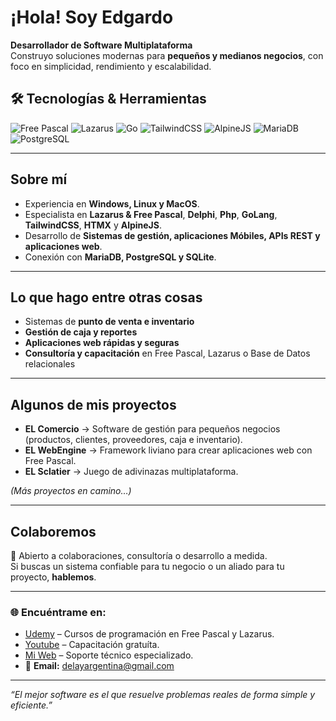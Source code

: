 # ¡Hola! Soy Edgardo  

**Desarrollador de Software Multiplataforma**  
Construyo soluciones modernas para **pequeños y medianos negocios**, con foco en simplicidad, rendimiento y escalabilidad.  

## 🛠️ Tecnologías & Herramientas  

![Free Pascal](https://img.shields.io/badge/FreePascal-4E4E4E?style=for-the-badge&logo=code&logoColor=white) ![Lazarus](https://img.shields.io/badge/Lazarus_IDE-0A75AD?style=for-the-badge&logo=delphi&logoColor=white) ![Go](https://img.shields.io/badge/Go-00ADD8?style=for-the-badge&logo=go&logoColor=white)  ![TailwindCSS](https://img.shields.io/badge/TailwindCSS-38B2AC?style=for-the-badge&logo=tailwind-css&logoColor=white)  ![AlpineJS](https://img.shields.io/badge/AlpineJS-77C1D2?style=for-the-badge&logo=javascript&logoColor=black)  ![MariaDB](https://img.shields.io/badge/MariaDB-003545?style=for-the-badge&logo=mariadb&logoColor=white)  ![PostgreSQL](https://img.shields.io/badge/PostgreSQL-336791?style=for-the-badge&logo=postgresql&logoColor=white)  

---

## Sobre mí
-  Experiencia en **Windows, Linux y MacOS**.  
- Especialista en **Lazarus & Free Pascal**,  **Delphi**,  **Php**, **GoLang**, **TailwindCSS**,  **HTMX** y **AlpineJS**.  
- Desarrollo de **Sistemas de gestión, aplicaciones Móbiles, APIs REST y aplicaciones web**.  
- Conexión con **MariaDB, PostgreSQL y SQLite**.  

---

## Lo que hago entre otras cosas
- Sistemas de **punto de venta e inventario**  
- **Gestión de caja y reportes**  
- **Aplicaciones web rápidas y seguras**  
- **Consultoría y capacitación** en Free Pascal, Lazarus o Base de Datos relacionales  

---

## Algunos de mis proyectos
- **EL Comercio** → Software de gestión para pequeños negocios (productos, clientes, proveedores, caja e inventario).  
- **EL WebEngine** → Framework liviano para crear aplicaciones web con Free Pascal.
- **EL Sclatier** → Juego de adivinazas multiplataforma.

*(Más proyectos en camino…)*

---

## Colaboremos
📩 Abierto a colaboraciones, consultoría o desarrollo a medida.  
Si buscas un sistema confiable para tu negocio o un aliado para tu proyecto, **hablemos**.  

---

### 🌐 Encuéntrame en:
- [Udemy](https://www.udemy.com/) – Cursos de programación en Free Pascal y Lazarus.  
- [Youtube](https://www.youtube.com/@edgardomlopez) – Capacitación gratuíta.  
- [Mi Web](https://elserviciotecnico.ddns.net/) – Soporte técnico especializado.
- 📧 **Email:** delayargentina@gmail.com  

---
_“El mejor software es el que resuelve problemas reales de forma simple y eficiente.”_

